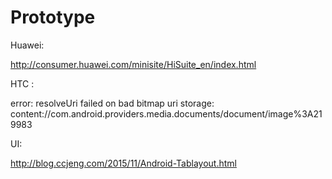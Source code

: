 # Prototype

Huawei:

http://consumer.huawei.com/minisite/HiSuite_en/index.html

HTC : 

error:  resolveUri failed on bad bitmap uri
storage:  content://com.android.providers.media.documents/document/image%3A219983

UI:

http://blog.ccjeng.com/2015/11/Android-Tablayout.html
